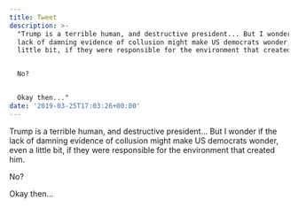 ```yaml
---
title: Tweet
description: >-
  "Trump is a terrible human, and destructive president... But I wonder if the
  lack of damning evidence of collusion might make US democrats wonder, even a
  little bit, if they were responsible for the environment that created him.


  No?


  Okay then..."
date: '2019-03-25T17:03:26+00:00'
---
```

Trump is a terrible human, and destructive president... But I wonder if the lack of damning evidence of collusion might make US democrats wonder, even a little bit, if they were responsible for the environment that created him.

No?

Okay then...
